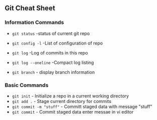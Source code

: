 ## Git Cheat Sheet

### Information Commands

* `git status` -status of current git repo
* `git config -l` -List of configuration of repo

* `git log` -Log of commits in this repo
* `git log --oneline` -Compact log listing
* `git branch` - display branch information

### Basic Commands
* `git init` - Initialize a repo in a current working directory
* `git add .` - Stage current directory for commits
* `git commit -m "stuff"` - Committ staged data with message "stuff"
* `git commit` - Commit staged data enter messae in vi editor
